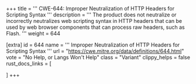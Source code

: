 +++
title = '''
CWE-644: Improper Neutralization of HTTP Headers for Scripting Syntax
'''
description	= '''
The product does not neutralize or incorrectly neutralizes web scripting syntax in HTTP headers that can be used by web browser components that can process raw headers, such as Flash.
'''
weight = 644

[extra]
id = 644
name = '''
Improper Neutralization of HTTP Headers for Scripting Syntax
'''
url = "https://cwe.mitre.org/data/definitions/644.html"
vote = "No Help, or Langs Won't Help"
class = "Variant"
clippy_helps = false
rust_docs_links = [
	
]
+++
